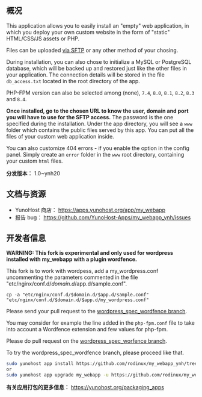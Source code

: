 <!--
注意：此 README 由 <https://github.com/YunoHost/apps/tree/master/tools/readme_generator> 自动生成
请勿手动编辑。
-->

## 概况

This application allows you to easily install an "empty" web application, in which you deploy your own custom website in the form of "static" HTML/CSS/JS assets or PHP.

Files can be uploaded [via SFTP](https://yunohost.org/en/filezilla) or any other method of your chosing.

During installation, you can also chose to initialize a MySQL or PostgreSQL database, which will be backed up and restored just like the other files in your application. The connection details will be stored in the file `db_access.txt` located in the root directory of the app.

PHP-FPM version can also be selected among (none), `7.4`, `8.0`, `8.1`, `8.2`, `8.3` and `8.4`.

**Once installed, go to the chosen URL to know the user, domain and port you will have to use for the SFTP access.** The password is the one specified during the installation. Under the app directory, you will see a `www` folder which contains the public files served by this app. You can put all the files of your custom web application inside.

You can also customize 404 errors - if you enable the option in the config panel. Simply create an `error` folder in the `www` root directory, containing your custom `html` files. 


**分发版本：** 1.0~ynh20
## 文档与资源

- YunoHost 商店： <https://apps.yunohost.org/app/my_webapp>
- 报告 bug： <https://github.com/YunoHost-Apps/my_webapp_ynh/issues>

## 开发者信息

**WARNING: This fork is experimental and only used for wordpress installed with my_webapp with a plugin wordfence.**

This fork is to work with wordpess, add a my_wordpress.conf uncommenting the parameters commented in the file "etc/nginx/conf.d/$domain.d/$app.d/sample.conf".

```
cp -a "etc/nginx/conf.d/$domain.d/$app.d/sample.conf" "etc/nginx/conf.d/$domain.d/$app.d/my_wordpress.conf"
```

Please send your pull request to the [wordpress_spec_wordfence branch](https://github.com/rodinux/my_webapp_ynh/tree/worpress_spec_wordfence).

You may consider for example the line added in the `php-fpm.conf` file to take into account a Wordfence extension and few values for php-fpm.

Please do pull request on the [wordpress_spec_worfence branch](https://github.com/rodinux/my_webapp_ynh/tree/wordpress_spec).

To try the wordpress_spec_wordfence branch, please proceed like that.

``` bash
sudo yunohost app install https://github.com/rodinux/my_webapp_ynh/tree/worpress_spec_wordfence --debug
or
sudo yunohost app upgrade my_webapp -u https://github.com/rodinux/my_webapp_ynh/tree/wordpress_spec_wordfence --debug
```

**有关应用打包的更多信息：** <https://yunohost.org/packaging_apps>
